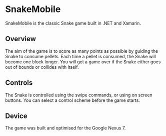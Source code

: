 # SnakeMobile
SnakeMobile is the classic Snake game built in .NET and Xamarin.

## Overview

The aim of the game is to score as many points as possible by guiding the Snake to consume pellets. Each time a pellet is consumed, the Snake will become one block longer.
You will get a game over if the Snake either goes out of bounds or collides with itself.


## Controls

The Snake is controlled using the swipe commands, or using on screen buttons. You can select a control scheme before the game starts.

## Device

The game was built and optimised for the Google Nexus 7.
